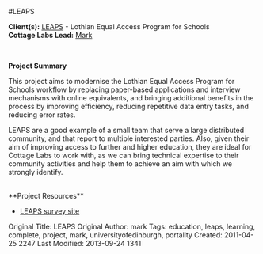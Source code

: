 #LEAPS
<br>

<div class="row-fluid">
<div class="span8">

<strong>Client(s):</strong> <a href="http://www.leapsonline.org/">LEAPS</a> - Lothian Equal Access Program for Schools<br/>
<strong>Cottage Labs Lead:</strong> <a href="/people/mark">Mark</a><br/>

</div>
<div class="span4">
<img src="http://cottagelabs.com/media/leaps_people.jpg" alt="" title="leaps_people" class="span6 img thumbnail" />
</div>
</div>
<br>


**Project Summary**

This project aims to modernise the Lothian Equal Access Program for Schools workflow by replacing paper-based applications and interview mechanisms with online equivalents, and bringing additional benefits in the process by improving efficiency, reducing repetitive data entry tasks, and reducing error rates.

LEAPS are a good example of a small team that serve a large distributed community, and that report to multiple interested parties. Also, given their aim of improving access to further and higher education, they are ideal for Cottage Labs to work with, as we can bring technical expertise to their community activities and help them to achieve an aim with which we strongly identify.

<br>
**Project Resources**

* [LEAPS survey site](http://leapssurvey.org)



Original Title: LEAPS
Original Author: mark
Tags: education, leaps, learning, complete, project, mark, universityofedinburgh, portality
Created: 2011-04-25 2247
Last Modified: 2013-09-24 1341

